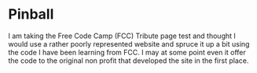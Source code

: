 # Pinball
I am taking the Free Code Camp (FCC) Tribute page test and thought I would use a rather 
poorly represented website and spruce it up a bit using the code I have been 
learning from FCC.  I may at some point even it offer the code to the original 
non profit that developed the site in the first place.
